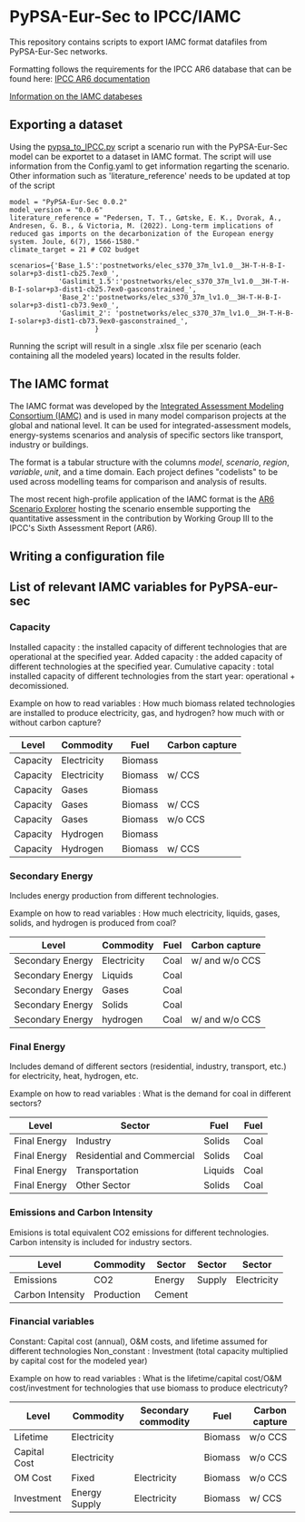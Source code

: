 # PyPSA-Eur-Sec to IPCC/IAMC

This repository contains scripts to export IAMC format datafiles from PyPSA-Eur-Sec networks. 

Formatting follows the requirements for the IPCC AR6 database that can be found here: [IPCC AR6 documentation](https://data.ene.iiasa.ac.at/ar6-scenario-submission/#/about)

[Information on the IAMC databeses](https://software.ene.iiasa.ac.at/ixmp-server/tutorials.html)

## Exporting a dataset

Using the [pypsa_to_IPCC.py](pypsa_to_IPCC.py) script a scenario run with the PyPSA-Eur-Sec model can be exportet to a dataset in IAMC format. The script will use information from the Config.yaml to get information regarting the scenario. Other information such as 'literature_reference' needs to be updated at top of the script
~~~
model = "PyPSA-Eur-Sec 0.0.2" 
model_version = "0.0.6"
literature_reference = "Pedersen, T. T., Gøtske, E. K., Dvorak, A., Andresen, G. B., & Victoria, M. (2022). Long-term implications of reduced gas imports on the decarbonization of the European energy system. Joule, 6(7), 1566-1580."
climate_target = 21 # CO2 budget

scenarios={'Base_1.5':'postnetworks/elec_s370_37m_lv1.0__3H-T-H-B-I-solar+p3-dist1-cb25.7ex0_',
            'Gaslimit_1.5':'postnetworks/elec_s370_37m_lv1.0__3H-T-H-B-I-solar+p3-dist1-cb25.7ex0-gasconstrained_',
            'Base_2':'postnetworks/elec_s370_37m_lv1.0__3H-T-H-B-I-solar+p3-dist1-cb73.9ex0_',
            'Gaslimit_2': 'postnetworks/elec_s370_37m_lv1.0__3H-T-H-B-I-solar+p3-dist1-cb73.9ex0-gasconstrained_',
                     }
~~~

Running the script will result in a single .xlsx file per scenario (each containing all the modeled years) located in the results folder. 

## The IAMC format

The IAMC format was developed by the [Integrated Assessment Modeling Consortium (IAMC)](https://www.iamconsortium.org/)
and is used in many model comparison projects at the global and national level.
It can be used for integrated-assessment models, energy-systems scenarios
and analysis of specific sectors like transport, industry or buildings.

The format is a tabular structure with the columns *model*, *scenario*, *region*,
*variable*, *unit*, and a time domain. Each project defines "codelists"
to be used across modelling teams for comparison and analysis of results.

The most recent high-profile application of the IAMC format is the [AR6 Scenario Explorer](https://data.ece.iiasa.ac.at/ar6)
hosting the scenario ensemble supporting the quantitative assessment
in the contribution by Working Group III to the IPCC's Sixth Assessment Report (AR6).


## Writing a configuration file



## List of relevant IAMC variables for PyPSA-eur-sec

### Capacity

Installed capacity : the installed capacity of different technologies that are operational at the specified year.
Added capacity : the added capacity of different technologies at the specified year.
Cumulative capacity : total installed capacity of different technologies from the start year: operational + decomissioned.

Example on how to read variables : 
How much biomass related technologies are installed to produce electricity, gas, and hydrogen? how much with or without carbon capture? 

Level | Commodity | Fuel | Carbon capture
---|---|---|---
Capacity|Electricity|Biomass
Capacity|Electricity|Biomass|w/ CCS
Capacity|Gases|Biomass
Capacity|Gases|Biomass|w/ CCS
Capacity|Gases|Biomass|w/o CCS
Capacity|Hydrogen|Biomass
Capacity|Hydrogen|Biomass|w/ CCS


### Secondary Energy

Includes energy production from different technologies.

Example on how to read variables : 
How much electricity, liquids, gases, solids, and hydrogen is produced from coal? 

Level | Commodity | Fuel | Carbon capture
---|---|---|---
Secondary Energy|Electricity|Coal| w/ and w/o CCS
Secondary Energy|Liquids|Coal
Secondary Energy|Gases|Coal
Secondary Energy|Solids|Coal
Secondary Energy|hydrogen|Coal| w/ and w/o CCS


### Final Energy

Includes demand of different sectors (residential, industry, transport, etc.) for electricity, heat, hydrogen, etc.

Example on how to read variables : 
What is the demand for coal in different sectors? 

Level | Sector | Fuel | Fuel
---|---|---|---
Final Energy|Industry|Solids|Coal
Final Energy|Residential and Commercial|Solids|Coal
Final Energy|Transportation|Liquids|Coal
Final Energy|Other Sector|Solids|Coal


### Emissions and Carbon Intensity

Emisions is total equivalent CO2 emissions for different technologies. Carbon intensity is included for industry sectors.


Level | Commodity | Sector | Sector | Sector
---|---|---|---|---
Emissions|CO2|Energy|Supply|Electricity
Carbon Intensity|Production|Cement

### Financial variables

Constant: Capital cost (annual), O&M costs, and lifetime assumed for different technologies
Non_constant : Investment (total capacity multiplied by capital cost for the modeled year)

Example on how to read variables : 
What is the lifetime/capital cost/O&M cost/investment for technologies that use biomass to produce electricuty?

Level | Commodity | Secondary commodity | Fuel | Carbon capture
---|---|---|---|---
Lifetime|Electricity||Biomass|w/o CCS
Capital Cost|Electricity||Biomass|w/o CCS
OM Cost|Fixed|Electricity|Biomass|w/o CCS
Investment|Energy Supply|Electricity|Biomass|w/ CCS
